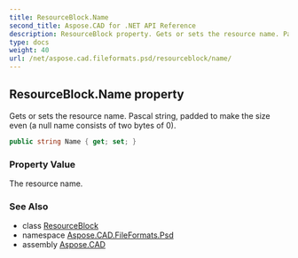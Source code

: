 ```yaml
---
title: ResourceBlock.Name
second_title: Aspose.CAD for .NET API Reference
description: ResourceBlock property. Gets or sets the resource name. Pascal string padded to make the size even a null name consists of two bytes of 0
type: docs
weight: 40
url: /net/aspose.cad.fileformats.psd/resourceblock/name/
---
```

## ResourceBlock.Name property

Gets or sets the resource name. Pascal string, padded to make the size even (a null name consists of two bytes of 0).

```csharp
public string Name { get; set; }
```

### Property Value

The resource name.

### See Also

* class [ResourceBlock](../)
* namespace [Aspose.CAD.FileFormats.Psd](../../resourceblock/)
* assembly [Aspose.CAD](../../../)


